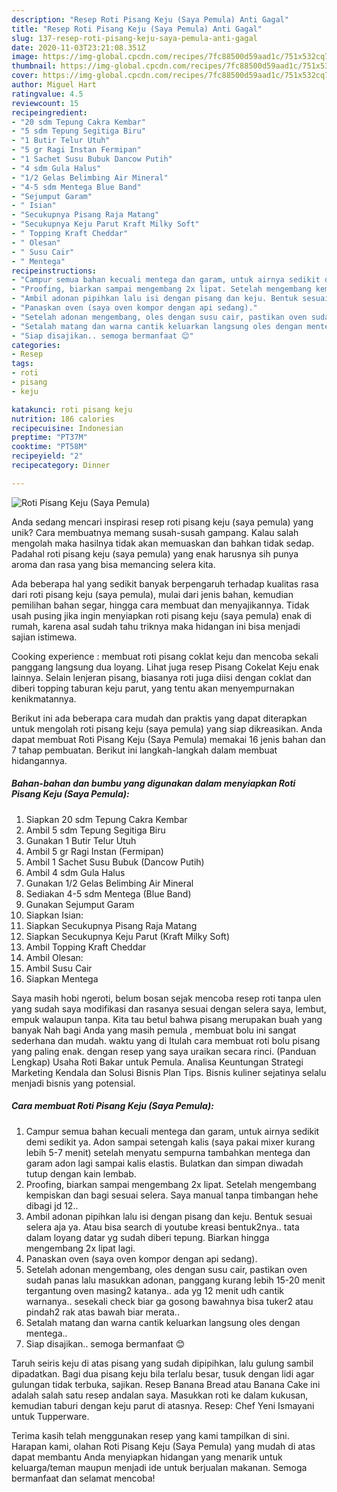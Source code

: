 ```yaml
---
description: "Resep Roti Pisang Keju (Saya Pemula) Anti Gagal"
title: "Resep Roti Pisang Keju (Saya Pemula) Anti Gagal"
slug: 137-resep-roti-pisang-keju-saya-pemula-anti-gagal
date: 2020-11-03T23:21:08.351Z
image: https://img-global.cpcdn.com/recipes/7fc88500d59aad1c/751x532cq70/roti-pisang-keju-saya-pemula-foto-resep-utama.jpg
thumbnail: https://img-global.cpcdn.com/recipes/7fc88500d59aad1c/751x532cq70/roti-pisang-keju-saya-pemula-foto-resep-utama.jpg
cover: https://img-global.cpcdn.com/recipes/7fc88500d59aad1c/751x532cq70/roti-pisang-keju-saya-pemula-foto-resep-utama.jpg
author: Miguel Hart
ratingvalue: 4.5
reviewcount: 15
recipeingredient:
- "20 sdm Tepung Cakra Kembar"
- "5 sdm Tepung Segitiga Biru"
- "1 Butir Telur Utuh"
- "5 gr Ragi Instan Fermipan"
- "1 Sachet Susu Bubuk Dancow Putih"
- "4 sdm Gula Halus"
- "1/2 Gelas Belimbing Air Mineral"
- "4-5 sdm Mentega Blue Band"
- "Sejumput Garam"
- " Isian"
- "Secukupnya Pisang Raja Matang"
- "Secukupnya Keju Parut Kraft Milky Soft"
- " Topping Kraft Cheddar"
- " Olesan"
- " Susu Cair"
- " Mentega"
recipeinstructions:
- "Campur semua bahan kecuali mentega dan garam, untuk airnya sedikit demi sedikit ya. Adon sampai setengah kalis (saya pakai mixer kurang lebih 5-7 menit) setelah menyatu sempurna tambahkan mentega dan garam adon lagi sampai kalis elastis. Bulatkan dan simpan diwadah tutup dengan kain lembab."
- "Proofing, biarkan sampai mengembang 2x lipat. Setelah mengembang kempiskan dan bagi sesuai selera. Saya manual tanpa timbangan hehe dibagi jd 12.."
- "Ambil adonan pipihkan lalu isi dengan pisang dan keju. Bentuk sesuai selera aja ya. Atau bisa search di youtube kreasi bentuk2nya.. tata dalam loyang datar yg sudah diberi tepung. Biarkan hingga mengembang 2x lipat lagi."
- "Panaskan oven (saya oven kompor dengan api sedang)."
- "Setelah adonan mengembang, oles dengan susu cair, pastikan oven sudah panas lalu masukkan adonan, panggang kurang lebih 15-20 menit tergantung oven masing2 katanya.. ada yg 12 menit udh cantik warnanya.. sesekali check biar ga gosong bawahnya bisa tuker2 atau pindah2 rak atas bawah biar merata.."
- "Setalah matang dan warna cantik keluarkan langsung oles dengan mentega.."
- "Siap disajikan.. semoga bermanfaat 😊"
categories:
- Resep
tags:
- roti
- pisang
- keju

katakunci: roti pisang keju 
nutrition: 186 calories
recipecuisine: Indonesian
preptime: "PT37M"
cooktime: "PT58M"
recipeyield: "2"
recipecategory: Dinner

---
```



![Roti Pisang Keju (Saya Pemula)](https://img-global.cpcdn.com/recipes/7fc88500d59aad1c/751x532cq70/roti-pisang-keju-saya-pemula-foto-resep-utama.jpg)

Anda sedang mencari inspirasi resep roti pisang keju (saya pemula) yang unik? Cara membuatnya memang susah-susah gampang. Kalau salah mengolah maka hasilnya tidak akan memuaskan dan bahkan tidak sedap. Padahal roti pisang keju (saya pemula) yang enak harusnya sih punya aroma dan rasa yang bisa memancing selera kita.

Ada beberapa hal yang sedikit banyak berpengaruh terhadap kualitas rasa dari roti pisang keju (saya pemula), mulai dari jenis bahan, kemudian pemilihan bahan segar, hingga cara membuat dan menyajikannya. Tidak usah pusing jika ingin menyiapkan roti pisang keju (saya pemula) enak di rumah, karena asal sudah tahu triknya maka hidangan ini bisa menjadi sajian istimewa.

Cooking experience : membuat roti pisang coklat keju dan mencoba sekali panggang langsung dua loyang. Lihat juga resep Pisang Cokelat Keju enak lainnya. Selain lenjeran pisang, biasanya roti juga diisi dengan coklat dan diberi topping taburan keju parut, yang tentu akan menyempurnakan kenikmatannya.


Berikut ini ada beberapa cara mudah dan praktis yang dapat diterapkan untuk mengolah roti pisang keju (saya pemula) yang siap dikreasikan. Anda dapat membuat Roti Pisang Keju (Saya Pemula) memakai 16 jenis bahan dan 7 tahap pembuatan. Berikut ini langkah-langkah dalam membuat hidangannya.

<!--inarticleads1-->

##### Bahan-bahan dan bumbu yang digunakan dalam menyiapkan Roti Pisang Keju (Saya Pemula):

1. Siapkan 20 sdm Tepung Cakra Kembar
1. Ambil 5 sdm Tepung Segitiga Biru
1. Gunakan 1 Butir Telur Utuh
1. Ambil 5 gr Ragi Instan (Fermipan)
1. Ambil 1 Sachet Susu Bubuk (Dancow Putih)
1. Ambil 4 sdm Gula Halus
1. Gunakan 1/2 Gelas Belimbing Air Mineral
1. Sediakan 4-5 sdm Mentega (Blue Band)
1. Gunakan Sejumput Garam
1. Siapkan  Isian:
1. Siapkan Secukupnya Pisang Raja Matang
1. Siapkan Secukupnya Keju Parut (Kraft Milky Soft)
1. Ambil  Topping Kraft Cheddar
1. Ambil  Olesan:
1. Ambil  Susu Cair
1. Siapkan  Mentega


Saya masih hobi ngeroti, belum bosan sejak mencoba resep roti tanpa ulen yang sudah saya modifikasi dan rasanya sesuai dengan selera saya, lembut, empuk walaupun tanpa. Kita tau betul bahwa pisang merupakan buah yang banyak Nah bagi Anda yang masih pemula , membuat bolu ini sangat sederhana dan mudah. waktu yang di Itulah cara membuat roti bolu pisang yang paling enak. dengan resep yang saya uraikan secara rinci. (Panduan Lengkap) Usaha Roti Bakar untuk Pemula. Analisa Keuntungan Strategi Marketing Kendala dan Solusi Bisnis Plan Tips. Bisnis kuliner sejatinya selalu menjadi bisnis yang potensial. 

<!--inarticleads2-->

##### Cara membuat Roti Pisang Keju (Saya Pemula):

1. Campur semua bahan kecuali mentega dan garam, untuk airnya sedikit demi sedikit ya. Adon sampai setengah kalis (saya pakai mixer kurang lebih 5-7 menit) setelah menyatu sempurna tambahkan mentega dan garam adon lagi sampai kalis elastis. Bulatkan dan simpan diwadah tutup dengan kain lembab.
1. Proofing, biarkan sampai mengembang 2x lipat. Setelah mengembang kempiskan dan bagi sesuai selera. Saya manual tanpa timbangan hehe dibagi jd 12..
1. Ambil adonan pipihkan lalu isi dengan pisang dan keju. Bentuk sesuai selera aja ya. Atau bisa search di youtube kreasi bentuk2nya.. tata dalam loyang datar yg sudah diberi tepung. Biarkan hingga mengembang 2x lipat lagi.
1. Panaskan oven (saya oven kompor dengan api sedang).
1. Setelah adonan mengembang, oles dengan susu cair, pastikan oven sudah panas lalu masukkan adonan, panggang kurang lebih 15-20 menit tergantung oven masing2 katanya.. ada yg 12 menit udh cantik warnanya.. sesekali check biar ga gosong bawahnya bisa tuker2 atau pindah2 rak atas bawah biar merata..
1. Setalah matang dan warna cantik keluarkan langsung oles dengan mentega..
1. Siap disajikan.. semoga bermanfaat 😊


Taruh seiris keju di atas pisang yang sudah dipipihkan, lalu gulung sambil dipadatkan. Bagi dua pisang keju bila terlalu besar, tusuk dengan lidi agar gulungan tidak terbuka, sajikan. Resep Banana Bread atau Banana Cake ini adalah salah satu resep andalan saya. Masukkan roti ke dalam kukusan, kemudian taburi dengan keju parut di atasnya. Resep: Chef Yeni Ismayani untuk Tupperware. 

Terima kasih telah menggunakan resep yang kami tampilkan di sini. Harapan kami, olahan Roti Pisang Keju (Saya Pemula) yang mudah di atas dapat membantu Anda menyiapkan hidangan yang menarik untuk keluarga/teman maupun menjadi ide untuk berjualan makanan. Semoga bermanfaat dan selamat mencoba!
